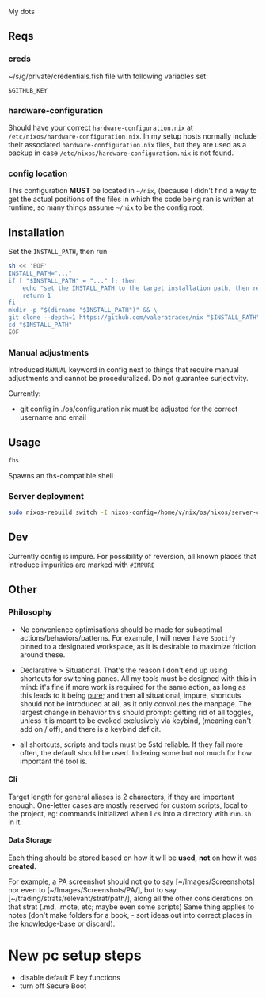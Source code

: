 My dots

## Reqs
### creds
~/s/g/private/credentials.fish file with following variables set:
```fish
$GITHUB_KEY
```

### hardware-configuration
Should have your correct `hardware-configuration.nix` at `/etc/nixos/hardware-configuration.nix`. In my setup hosts normally include their associated `hardware-configuration.nix` files, but they are used as a backup in case `/etc/nixos/hardware-configuration.nix` is not found.

### config location
This configuration **MUST** be located in `~/nix`, (because I didn't find a way to get the actual positions of the files in which the code being ran is written at runtime, so many things assume `~/nix` to be the config root.


## Installation
Set the `INSTALL_PATH`, then run
```sh
sh << 'EOF'
INSTALL_PATH="..."
if [ "$INSTALL_PATH" = "..." ]; then
    echo "set the INSTALL_PATH to the target installation path, then rerun the command"
    return 1
fi
mkdir -p "$(dirname "$INSTALL_PATH")" && \
git clone --depth=1 https://github.com/valeratrades/nix "$INSTALL_PATH" && \
cd "$INSTALL_PATH"
EOF
```



### Manual adjustments
Introduced `MANUAL` keyword in config next to things that require manual adjustments and cannot be proceduralized. Do not guarantee surjectivity.

Currently:
- git config in ./os/configuration.nix must be adjusted for the correct username and email

## Usage
```sh
fhs
```

Spawns an fhs-compatible shell

### Server deployment
```sh
sudo nixos-rebuild switch -I nixos-config=/home/v/nix/os/nixos/server-configuration.nix
```


## Dev
Currently config is impure. For possibility of reversion, all known places that introduce impurities are marked with `#IMPURE`

## Other
### Philosophy
- No convenience optimisations should be made for suboptimal actions/behaviors/patterns. For example, I will never have `Spotify` pinned to a designated workspace, as it is desirable to maximize friction around these.

- Declarative > Situational. That's the reason I don't end up using shortcuts for switching panes. All my tools must be designed with this in mind: it's fine if more work is required for the same action, as long as this leads to it being [pure](<https://en.wikipedia.org/wiki/Pure_function>); and then all situational, impure, shortcuts should not be introduced at all, as it only convolutes the manpage. The largest change in behavior this should prompt: getting rid of all toggles, unless it is meant to be evoked exclusively via keybind, (meaning can't add <command> on / <command> off), and there is a keybind deficit.

- all shortcuts, scripts and tools must be 5std reliable. If they fail more often, the default should be used. Indexing some but not much for how important the tool is.

#### Cli
Target length for general aliases is 2 characters, if they are important enough.
One-letter cases are mostly reserved for custom scripts, local to the project, eg: commands initialized when I `cs` into a directory with `run.sh` in it.

#### Data Storage
Each thing should be stored based on how it will be **used**, **not** on how it was **created**.

For example, a PA screenshot should not go to say [~/Images/Screenshots] nor even to [~/Images/Screenshots/PA/], but to say [~/trading/strats/relevant/strat/path/], along all the other considerations on that strat (.md, .rnote, etc; maybe even some scripts)
Same thing applies to notes (don't make folders for a book, - sort ideas out into correct places in the knowledge-base or discard).

# New pc setup steps
- disable default F key functions
- turn off Secure Boot
